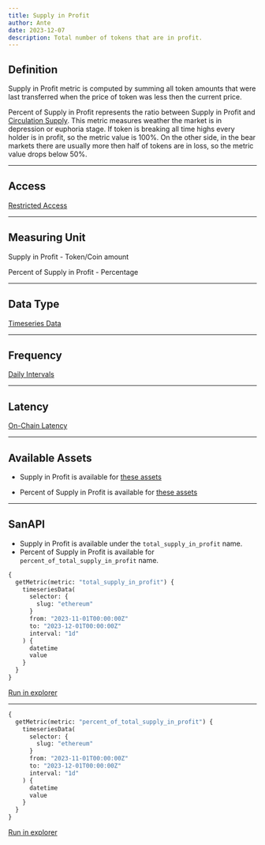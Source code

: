 ```yaml
---
title: Supply in Profit
author: Ante
date: 2023-12-07
description: Total number of tokens that are in profit.
---
```


## Definition
Supply in Profit metric is computed by summing all token amounts that were last transferred when the price of token was less then the current price.

Percent of Supply in Profit represents the ratio between Supply in Profit and [Circulation Supply](/metrics/circulation). This metric measures weather the market is in depression or euphoria stage. If token is breaking all time highs every holder is in profit, so the metric value is 100%. On the other side, in the bear markets there are usually more then half of tokens are in loss, so the metric value drops below 50%.

---

## Access

[Restricted Access](/metrics/details/access#restricted-access)

---

## Measuring Unit
Supply in Profit - Token/Coin amount

Percent of Supply in Profit -  Percentage

---

## Data Type

[Timeseries Data](/metrics/details/data-type#timeseries-data)

---

## Frequency

[Daily Intervals](/metrics/details/frequency#daily-frequency)

---

## Latency

[On-Chain Latency](/metrics/details/latency#on-chain-latency)

---

## Available Assets

- Supply in Profit is available for [these
  assets](<https://api.santiment.net/graphiql?variables=&query=%7B%0A%20%20getMetric(metric%3A%20%22total_supply_in_profit%22)%20%7B%0A%20%20%20%20metadata%20%7B%0A%20%20%20%20%20%20availableSlugs%0A%20%20%20%20%7D%0A%20%20%7D%0A%7D%0A>)

- Percent of Supply in Profit is available for [these
  assets](<https://api.santiment.net/graphiql?variables=&query=%7B%0A%20%20getMetric(metric%3A%20%22percent_of_total_supply_in_profit%22)%20%7B%0A%20%20%20%20metadata%20%7B%0A%20%20%20%20%20%20availableSlugs%0A%20%20%20%20%7D%0A%20%20%7D%0A%7D%0A>)

---

## SanAPI

- Supply in Profit is available under the `total_supply_in_profit` name.
- Percent of Supply in Profit is available for  `percent_of_total_supply_in_profit` name.

```graphql
{
  getMetric(metric: "total_supply_in_profit") {
    timeseriesData(
      selector: {
        slug: "ethereum"
      }
      from: "2023-11-01T00:00:00Z"
      to: "2023-12-01T00:00:00Z"
      interval: "1d"
    ) {
      datetime
      value
    }
  }
}
```

[Run in
explorer](<https://api.santiment.net/graphiql?variables=&query=%7B%0A%20%20getMetric(metric%3A%20%22total_supply_in_profit%22)%20%7B%0A%20%20%20%20timeseriesData(%0A%20%20%20%20%20%20selector%3A%20%7B%0A%20%20%20%20%20%20%20%20slug%3A%20%22ethereum%22%0A%20%20%20%20%20%20%7D%0A%20%20%20%20%20%20from%3A%20%222023-11-01T00%3A00%3A00Z%22%0A%20%20%20%20%20%20to%3A%20%222023-12-01T00%3A00%3A00Z%22%0A%20%20%20%20%20%20interval%3A%20%221d%22%0A%20%20%20%20)%20%7B%0A%20%20%20%20%20%20datetime%0A%20%20%20%20%20%20value%0A%20%20%20%20%7D%0A%20%20%7D%0A%7D>)

---

```graphql
{
  getMetric(metric: "percent_of_total_supply_in_profit") {
    timeseriesData(
      selector: {
        slug: "ethereum"
      }
      from: "2023-11-01T00:00:00Z"
      to: "2023-12-01T00:00:00Z"
      interval: "1d"
    ) {
      datetime
      value
    }
  }
}
```

[Run in
explorer](<https://api.santiment.net/graphiql?variables=&query=%7B%0A%20%20getMetric(metric%3A%20%22percent_of_total_supply_in_profit%22)%20%7B%0A%20%20%20%20timeseriesData(%0A%20%20%20%20%20%20selector%3A%20%7B%0A%20%20%20%20%20%20%20%20slug%3A%20%22ethereum%22%0A%20%20%20%20%20%20%7D%0A%20%20%20%20%20%20from%3A%20%222023-11-01T00%3A00%3A00Z%22%0A%20%20%20%20%20%20to%3A%20%222023-12-01T00%3A00%3A00Z%22%0A%20%20%20%20%20%20interval%3A%20%221d%22%0A%20%20%20%20)%20%7B%0A%20%20%20%20%20%20datetime%0A%20%20%20%20%20%20value%0A%20%20%20%20%7D%0A%20%20%7D%0A%7D>)
